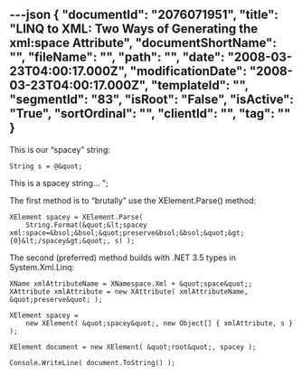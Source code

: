 ---json
{
  "documentId": "2076071951",
  "title": "LINQ to XML: Two Ways of Generating the xml:space Attribute",
  "documentShortName": "",
  "fileName": "",
  "path": "",
  "date": "2008-03-23T04:00:17.000Z",
  "modificationDate": "2008-03-23T04:00:17.000Z",
  "templateId": "",
  "segmentId": "83",
  "isRoot": "False",
  "isActive": "True",
  "sortOrdinal": "",
  "clientId": "",
  "tag": ""
}
---

This is our “spacey” string:

    String s = @&quot;
This
    is
        a
            spacey
                string...
&quot;;

The first method is to “brutally” use the XElement.Parse() method:

    XElement spacey = XElement.Parse(
        String.Format(&quot;&lt;spacey xml:space=&bsol;&bsol;&quot;preserve&bsol;&bsol;&quot;&gt;{0}&lt;/spacey&gt;&quot;, s) );

The second (preferred) method builds with .NET 3.5 types in System.Xml.Linq:

    XName xmlAttributeName = XNamespace.Xml + &quot;space&quot;;
    XAttribute xmlAttribute = new XAttribute( xmlAttributeName, &quot;preserve&quot; );

    XElement spacey =
        new XElement( &quot;spacey&quot;, new Object[] { xmlAttribute, s } );

    XElement document = new XElement( &quot;root&quot;, spacey );

    Console.WriteLine( document.ToString() );
